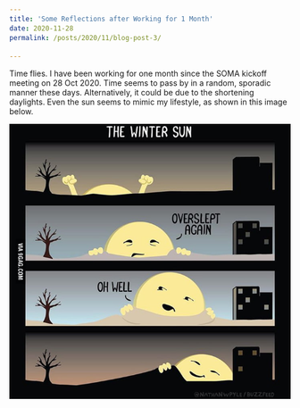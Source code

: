 ```yaml
---
title: 'Some Reflections after Working for 1 Month'
date: 2020-11-28
permalink: /posts/2020/11/blog-post-3/

---
```


Time flies. I have been working for one month since the SOMA kickoff meeting on 28 Oct 2020. Time seems to pass by in a random, sporadic manner these days. Alternatively, it could be due to the shortening daylights. Even the sun seems to mimic my lifestyle, as shown in this image below. 

![winter sun](/images/9gagSun.jpg)